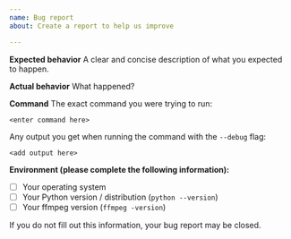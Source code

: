 ```yaml
---
name: Bug report
about: Create a report to help us improve

---
```


**Expected behavior**
A clear and concise description of what you expected to happen.

**Actual behavior**
What happened?

**Command**
The exact command you were trying to run:

```
<enter command here>
```

Any output you get when running the command with the `--debug` flag:

```
<add output here>
```

**Environment (please complete the following information):**
- [ ] Your operating system
- [ ] Your Python version / distribution (`python --version`)
- [ ] Your ffmpeg version (`ffmpeg -version`)

If you do not fill out this information, your bug report may be closed.
